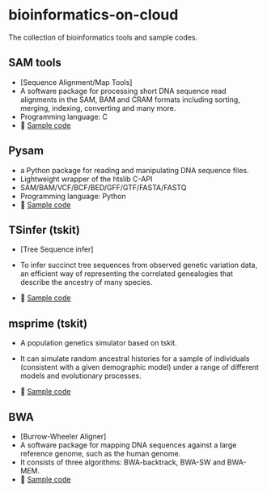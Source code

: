 # bioinformatics-on-cloud

The collection of bioinformatics tools and sample codes.

## SAM tools

- [Sequence Alignment/Map Tools]
- A software package for processing short DNA sequence read alignments in the SAM, BAM and CRAM formats including sorting, merging, indexing, converting and many more.
- Programming language: C
- 📕 [Sample code](https://github.com/jingwora/bioinformatics-on-cloud/blob/main/SAMtools/SAMtools_v-01.ipynb)

## Pysam

- a Python package for reading and manipulating DNA sequence files.
- Lightweight wrapper of the htslib C-API
- SAM/BAM/VCF/BCF/BED/GFF/GTF/FASTA/FASTQ
- Programming language: Python
- 📕 [Sample code](https://github.com/jingwora/bioinformatics-on-cloud/blob/main/pysam/pysam_v-01.ipynb)

## TSinfer (tskit)

- [Tree Sequence infer]
- To infer succinct tree sequences from observed genetic variation data, an efficient way of representing the correlated genealogies that describe the ancestry of many species.

- 📕 [Sample code](https://github.com/jingwora/bioinformatics-on-cloud/blob/main/Tskit/Tskit-tsinfer_v-01.ipynb)

## msprime (tskit)

- A population genetics simulator based on tskit.
- It can simulate random ancestral histories for a sample of individuals (consistent with a given demographic model) under a range of different models and evolutionary processes.

- 📕 [Sample code](https://github.com/jingwora/bioinformatics-on-cloud/blob/main/Tskit/Tskit-tsinfer_v-01.ipynb)

## BWA

- [Burrow-Wheeler Aligner]
- A software package for mapping DNA sequences against a large reference genome, such as the human genome.
- It consists of three algorithms: BWA-backtrack, BWA-SW and BWA-MEM.
- 📕 [Sample code](https://github.com/jingwora/bioinformatics-on-cloud/blob/main/bwa/bwa_v-02-02.ipynb)
